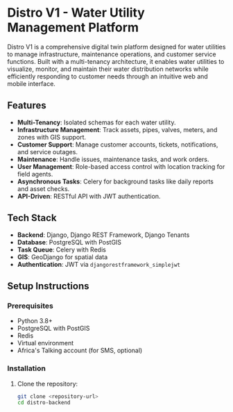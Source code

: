 # Distro V1 - Water Utility Management Platform

Distro V1 is a comprehensive digital twin platform designed for water utilities to manage infrastructure, maintenance operations, and customer service functions. Built with a multi-tenancy architecture, it enables water utilities to visualize, monitor, and maintain their water distribution networks while efficiently responding to customer needs through an intuitive web and mobile interface.

## Features
- **Multi-Tenancy**: Isolated schemas for each water utility.
- **Infrastructure Management**: Track assets, pipes, valves, meters, and zones with GIS support.
- **Customer Support**: Manage customer accounts, tickets, notifications, and service outages.
- **Maintenance**: Handle issues, maintenance tasks, and work orders.
- **User Management**: Role-based access control with location tracking for field agents.
- **Asynchronous Tasks**: Celery for background tasks like daily reports and asset checks.
- **API-Driven**: RESTful API with JWT authentication.

## Tech Stack
- **Backend**: Django, Django REST Framework, Django Tenants
- **Database**: PostgreSQL with PostGIS
- **Task Queue**: Celery with Redis
- **GIS**: GeoDjango for spatial data
- **Authentication**: JWT via `djangorestframework_simplejwt`

## Setup Instructions

### Prerequisites
- Python 3.8+
- PostgreSQL with PostGIS
- Redis
- Virtual environment
- Africa's Talking account (for SMS, optional)

### Installation
1. Clone the repository:
   ```bash
   git clone <repository-url>
   cd distro-backend